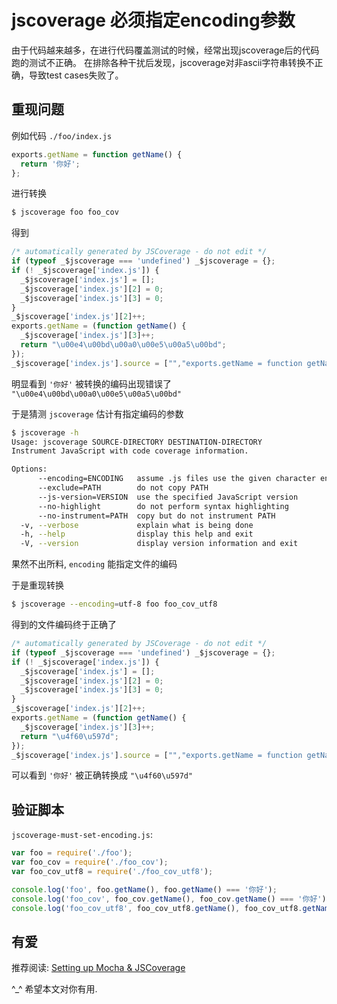 # jscoverage 必须指定encoding参数

由于代码越来越多，在进行代码覆盖测试的时候，经常出现jscoverage后的代码跑的测试不正确。
在排除各种干扰后发现，jscoverage对非ascii字符串转换不正确，导致test cases失败了。

## 重现问题

例如代码 `./foo/index.js`

```javascript
exports.getName = function getName() {
  return '你好';
};
```

进行转换

```bash
$ jscoverage foo foo_cov
```

得到

```javascript
/* automatically generated by JSCoverage - do not edit */
if (typeof _$jscoverage === 'undefined') _$jscoverage = {};
if (! _$jscoverage['index.js']) {
  _$jscoverage['index.js'] = [];
  _$jscoverage['index.js'][2] = 0;
  _$jscoverage['index.js'][3] = 0;
}
_$jscoverage['index.js'][2]++;
exports.getName = (function getName() {
  _$jscoverage['index.js'][3]++;
  return "\u00e4\u00bd\u00a0\u00e5\u00a5\u00bd";
});
_$jscoverage['index.js'].source = ["","exports.getName = function getName() {","  return '&#228;&#189;&#160;&#229;&#165;&#189;';","};"];
```

明显看到 `'你好'` 被转换的编码出现错误了 `"\u00e4\u00bd\u00a0\u00e5\u00a5\u00bd"`

于是猜测 `jscoverage` 估计有指定编码的参数

```bash
$ jscoverage -h
Usage: jscoverage SOURCE-DIRECTORY DESTINATION-DIRECTORY
Instrument JavaScript with code coverage information.

Options:
      --encoding=ENCODING   assume .js files use the given character encoding
      --exclude=PATH        do not copy PATH
      --js-version=VERSION  use the specified JavaScript version
      --no-highlight        do not perform syntax highlighting
      --no-instrument=PATH  copy but do not instrument PATH
  -v, --verbose             explain what is being done
  -h, --help                display this help and exit
  -V, --version             display version information and exit
```

果然不出所料, `encoding` 能指定文件的编码

于是重现转换

```bash
$ jscoverage --encoding=utf-8 foo foo_cov_utf8
```

得到的文件编码终于正确了

```javascript
/* automatically generated by JSCoverage - do not edit */
if (typeof _$jscoverage === 'undefined') _$jscoverage = {};
if (! _$jscoverage['index.js']) {
  _$jscoverage['index.js'] = [];
  _$jscoverage['index.js'][2] = 0;
  _$jscoverage['index.js'][3] = 0;
}
_$jscoverage['index.js'][2]++;
exports.getName = (function getName() {
  _$jscoverage['index.js'][3]++;
  return "\u4f60\u597d";
});
_$jscoverage['index.js'].source = ["","exports.getName = function getName() {","  return '&#20320;&#22909;';","};"];
```

可以看到 `'你好'` 被正确转换成 `"\u4f60\u597d"`

## 验证脚本

`jscoverage-must-set-encoding.js`:

```javascript
var foo = require('./foo');
var foo_cov = require('./foo_cov');
var foo_cov_utf8 = require('./foo_cov_utf8');

console.log('foo', foo.getName(), foo.getName() === '你好');
console.log('foo_cov', foo_cov.getName(), foo_cov.getName() === '你好');
console.log('foo_cov_utf8', foo_cov_utf8.getName(), foo_cov_utf8.getName() === '你好');
```

## 有爱

推荐阅读: [Setting up Mocha & JSCoverage](http://www.seejohncode.com/2012/03/13/setting-up-mocha-jscoverage/)

^_^ 希望本文对你有用.

